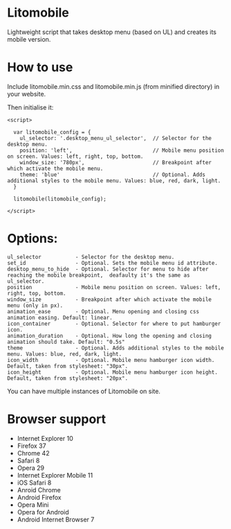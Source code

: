 # Litomobile
Lightweight script that takes desktop menu (based on UL) and creates its mobile version.

# How to use
Include litomobile.min.css and litomobile.min.js (from minified directory) in your website.

Then initialise it:
  ```
<script>

    var litomobile_config = {
      ul_selector: '.desktop_menu_ul_selector',  // Selector for the desktop menu.
      position: 'left',                          // Mobile menu position on screen. Values: left, right, top, bottom.
      window_size: '780px',                      // Breakpoint after which activate the mobile menu.
      theme: 'blue'                              // Optional. Adds additional styles to the mobile menu. Values: blue, red, dark, light.
    }

    litomobile(litomobile_config);

</script>
```   

# Options:
 ```   
ul_selector           - Selector for the desktop menu.
set_id                - Optional. Sets the mobile menu id attribute.
desktop_menu_to_hide  - Optional. Selector for menu to hide after reaching the mobile breakpoint,  deafaulty it's the same as ul_selector.
position              - Mobile menu position on screen. Values: left, right, top, bottom.
window_size           - Breakpoint after which activate the mobile menu (only in px).
animation_ease        - Optional. Menu opening and closing css animation easing. Default: linear.
icon_container        - Optional. Selector for where to put hamburger icon.
animation_duration    - Optional. How long the opening and closing animation should take. Default: "0.5s"
theme                 - Optional. Adds additional styles to the mobile menu. Values: blue, red, dark, light.
icon_width            - Optional. Mobile menu hamburger icon width. Default, taken from stylesheet: "30px".
icon_height           - Optional. Mobile menu hamburger icon height. Default, taken from stylesheet: "20px".
 ```   

You can have multiple instances of Litomobile on site.

# Browser support

- Internet Explorer 10
- Firefox 37
- Chrome 42
- Safari 8
- Opera 29
- Internet Explorer Mobile 11
- iOS Safari 8
- Anroid Chrome  
- Android Firefox 
- Opera Mini
- Opera for Android
- Android Internet Browser 7
